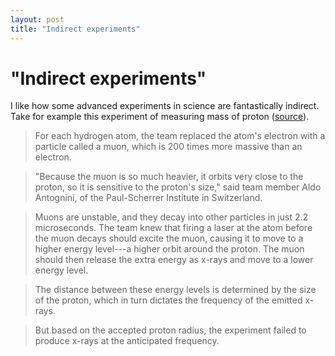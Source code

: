 ```yaml
---
layout: post
title: "Indirect experiments"
---
```

"Indirect experiments"
===
I like how some advanced experiments in science are fantastically indirect. Take for example this experiment of measuring mass of proton ([source][0]).  
  

> For each hydrogen atom, the team replaced the atom's electron with a particle called a muon, which is 200 times more massive than an electron.

> "Because the muon is so much heavier, it orbits very close to the proton, so it is sensitive to the proton's size," said team member Aldo Antognini, of the Paul-Scherrer Institute in Switzerland.

> Muons are unstable, and they decay into other particles in just 2.2 microseconds. The team knew that firing a laser at the atom before the muon decays should excite the muon, causing it to move to a higher energy level---a higher orbit around the proton. The muon should then release the extra energy as x-rays and move to a lower energy level.

> The distance between these energy levels is determined by the size of the proton, which in turn dictates the frequency of the emitted x-rays.

> But based on the accepted proton radius, the experiment failed to produce x-rays at the anticipated frequency.



[0]: http://news.nationalgeographic.com/news/2010/07/100707-science-proton-smaller-standard-model-quantum-physics/?source=link_tw07072010e
